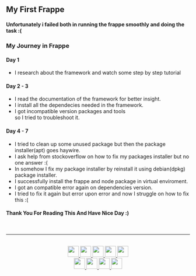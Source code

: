 ## My First Frappe <br>

#### Unfortunately i failed both in running the frappe smoothly and doing the task :(<br>

### My Journey in Frappe<br>

#### Day 1 <br>

- I research about the framework and watch some step by step tutorial

#### Day 2 - 3 <br>

- I read the documentation of the framework for better insight.
- I install all the dependecies needed in the framework.
- I got incompatible version packages and tools<br> so I tried to troubleshoot it.

#### Day 4 - 7 <br>

- I tried to clean up some unused package but then the package installer(apt) goes haywire.
- I ask help from stockoverflow on how to fix my packages installer but no one answer :(
- In somehow I fix my package installer by reinstall it using debian(dpkg) package installer.
- I successfully install the frappe and node package in virtual enviroment.
- I got an compatible error again on dependencies version.
- I tried to fix it again but error upon error and now I struggle on how to fix this :(

#### Thank You For Reading This And Have Nice Day :)
<br>
<hr>
<br>
<div align="center">
<a href='https://github.com/savjaylade84'>
	<img src='https://img.shields.io/badge/-Github-000?&logo=Github' height=30>
</a>
<a href='https://www.linkedin.com/in/john-jayson-de-leon-73532818b'>
	<img src='https://img.shields.io/badge/-Linkedin-000?&logo=Linkedin' height=30>
</a>
<a href='https://www.facebook.com/jayson.deleon.393'>
	<img src='https://img.shields.io/badge/-Facebook-000?&logo=Facebook' height=30>
</a>
<a href='https://www.instagram.com/savjaylade84/'>
	<img src='https://img.shields.io/badge/-Instagram-000?&logo=Instagram' height=30>
</a>
<a href='https://www.twitter.com/Johnjaysonbdel1'>
	<img src='https://img.shields.io/badge/-Twitter-000?&logo=Twitter' height=30>
</a>
<br>
<a href='https://hackerrank.com/savjaylade84'>
	<img src='https://img.shields.io/badge/-Hackerrank-000?&logo=Hackerrank' height=30>
</a>
<a href='https://www.facebook.com/jayson.deleon.393'>
	<img src='https://img.shields.io/badge/-Facebook_Page-000?&logo=Facebook' height=30>
</a>
<a href='https://opensea.io/savjaylade/'>
	<img src='https://img.shields.io/badge/-Opensea-000?&logo=Opensea' height=30>
</a>
<a href='https://drive.google.com/file/d/1t67Pad1DGfPCSks2Ol5E6WFEN3B2BcSf/view?usp=drivesdk'>
	<img src='https://img.shields.io/badge/-Google_Drive-000?&logo=GoogleDrive' height=30>
</a>
</div>



